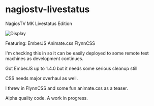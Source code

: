 nagiostv-livestatus
===================

NagiosTV MK Livestatus Edition

![Display](http://chriscarey.com/projects/nagiostv/images/nagiostv-livestatus-1.png)

Featuring:
 EmberJS
 Animate.css
 FlynnCSS

I'm checking this in so it can be easily deployed to some remote test machines as development continues.

Got EmberJS up to 1.4.0 but it needs some serious cleanup still

CSS needs major overhaul as well.

I threw in FlynnCSS and some fun animate.css as a teaser.

Alpha quality code. A work in progress.
